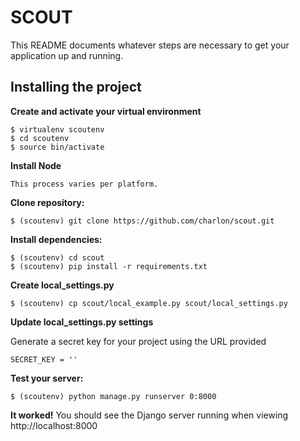SCOUT
=====

This README documents whatever steps are necessary to get your application up and running.

## Installing the project ##

**Create and activate your virtual environment**
    
    $ virtualenv scoutenv
    $ cd scoutenv
    $ source bin/activate

**Install Node**

    This process varies per platform.

**Clone repository:**
    
    $ (scoutenv) git clone https://github.com/charlon/scout.git

**Install dependencies:**

    $ (scoutenv) cd scout
    $ (scoutenv) pip install -r requirements.txt

**Create local_settings.py**
    
    $ (scoutenv) cp scout/local_example.py scout/local_settings.py

**Update local_settings.py settings**

Generate a secret key for your project using the URL provided

    SECRET_KEY = ''

**Test your server:**
    
    $ (scoutenv) python manage.py runserver 0:8000
    
    
**It worked!** You should see the Django server running when viewing http://localhost:8000

